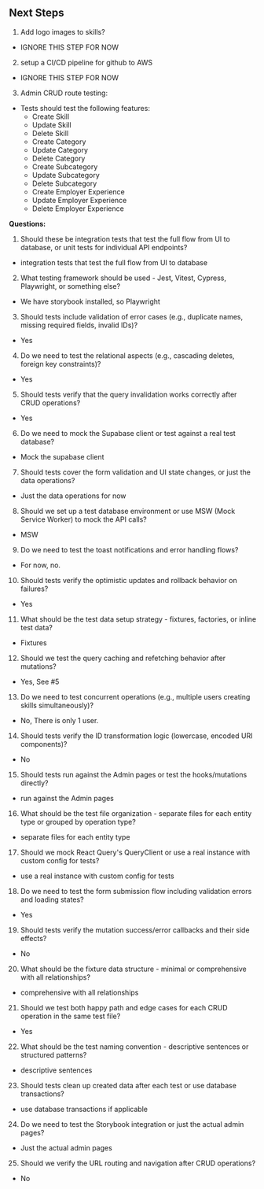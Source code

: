 ## Next Steps

1. Add logo images to skills?

- IGNORE THIS STEP FOR NOW

2. setup a CI/CD pipeline for github to AWS

- IGNORE THIS STEP FOR NOW

3. Admin CRUD route testing:

- Tests should test the following features:
  - Create Skill
  - Update Skill
  - Delete Skill
  - Create Category
  - Update Category
  - Delete Category
  - Create Subcategory
  - Update Subcategory
  - Delete Subcategory
  - Create Employer Experience
  - Update Employer Experience
  - Delete Employer Experience

**Questions:**

1. Should these be integration tests that test the full flow from UI to database, or unit tests for individual API endpoints?

- integration tests that test the full flow from UI to database

2. What testing framework should be used - Jest, Vitest, Cypress, Playwright, or something else?

- We have storybook installed, so Playwright

3. Should tests include validation of error cases (e.g., duplicate names, missing required fields, invalid IDs)?

- Yes

4. Do we need to test the relational aspects (e.g., cascading deletes, foreign key constraints)?

- Yes

5. Should tests verify that the query invalidation works correctly after CRUD operations?

- Yes

6. Do we need to mock the Supabase client or test against a real test database?

- Mock the supabase client

7. Should tests cover the form validation and UI state changes, or just the data operations?

- Just the data operations for now

8. Should we set up a test database environment or use MSW (Mock Service Worker) to mock the API calls?

- MSW

9. Do we need to test the toast notifications and error handling flows?

- For now, no.

10. Should tests verify the optimistic updates and rollback behavior on failures?

- Yes

11. What should be the test data setup strategy - fixtures, factories, or inline test data?

- Fixtures

12. Should we test the query caching and refetching behavior after mutations?

- Yes, See #5

13. Do we need to test concurrent operations (e.g., multiple users creating skills simultaneously)?

- No, There is only 1 user.

14. Should tests verify the ID transformation logic (lowercase, encoded URI components)?

- No

15. Should tests run against the Admin pages or test the hooks/mutations directly?

- run against the Admin pages

16. What should be the test file organization - separate files for each entity type or grouped by operation type?

- separate files for each entity type

17. Should we mock React Query's QueryClient or use a real instance with custom config for tests?

- use a real instance with custom config for tests

18. Do we need to test the form submission flow including validation errors and loading states?

- Yes

19. Should tests verify the mutation success/error callbacks and their side effects?

- No

20. What should be the fixture data structure - minimal or comprehensive with all relationships?

- comprehensive with all relationships

21. Should we test both happy path and edge cases for each CRUD operation in the same test file?

- Yes

22. What should be the test naming convention - descriptive sentences or structured patterns?

- descriptive sentences

23. Should tests clean up created data after each test or use database transactions?

- use database transactions if applicable

24. Do we need to test the Storybook integration or just the actual admin pages?

- Just the actual admin pages

25. Should we verify the URL routing and navigation after CRUD operations?

- No
